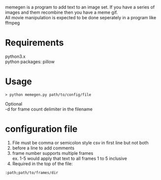 memegen is a program to add text to an image set. If you have a series of images and them recombine then you have a meme gif.  
All movie manipulation is expected to be done seperately in a program like ffmpeg
  
# Requirements  
  python3.x  
  python packages: pillow  
  
# Usage  
    > python memegen.py path/to/config/file
 Optional  
    -d for frame count delimiter in the filename  
  
# configuration file  
  1. File must be comma or semicolon style csv in first line but not both  
  1. before a line to add comments  
  1. frame number supports multiple frames  
     ex. 1-5 would apply that text to all frames 1 to 5 inclusive  
  1. Required in the top of the file:  
  
    :path;path/to/frames/dir  
